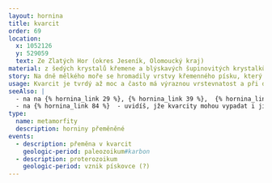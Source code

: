 ```yaml
---
layout: hornina
title: kvarcit
order: 69
location:
  x: 1052126
  y: 529059
  text: Ze Zlatých Hor (okres Jeseník, Olomoucký kraj)
material: z šedých krystalů křemene a blýskavých šupinovitých krystalků slídy
story: Na dně mělkého moře se hromadily vrstvy křemenného písku, který sem přinášely řeky z nedaleké pevniny. Stmelením pískových zrnek pozdějí vznikla pevná hornina -  pískovec. Pozdějí nastalo vrásnění, které zatlačilo pískovec hluboko pod povrch Země, kde je vysoká teplota a velký tlak. Hornina se novým podmínkám přizpůsobila - křemenná písková zrnka se začala rozpouštět a začaly narůstat krystaly křemene a slídy - vzniknul kvarcit. Díky metamorfóze jsem teď mnohem pevnější než pískovec, kterým jsem kdysi býval.
usage: Kvarcit je tvrdý až moc a často má výraznou vrstevnatost a při drcení vytváří ploché úlomky. Z těcto důvodů se příliš nehodí pro průmyslovou výrobu stavebního kamene. Pro kamenické použití jsou tyto vlastnosti naopak výhodné - z kvarcitových desek se dá vyrobit velice odolný a trvanlivý obklad nebo dlažba. Velmi čisté kvarcity mohou být také zdrojem křemíku.
seeAlso: |
  - na na {% hornina_link 29 %}, {% hornina_link 39 %},  {% hornina_link 65 %} a {% hornina_link 91 %} - uvidíš, jak jsem asi mohl vypadat před přeměnou v kvarcit
  - na {% hornina_link 84 %}  - uvidíš, jže kvarcity mohou vypadat i jinak
type:
  name: metamorfity
  description: horniny přeměněné
events:
  - description: přeměna v kvarcit
    geologic-period: paleozoikum#karbon
  - description: proterozoikum
    geologic-period: vznik pískovce (?)
---
```


